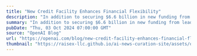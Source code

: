 ```yaml
---
title: "New Credit Facility Enhances Financial Flexibility"
description: "In addition to securing $6.6 billion in new funding from leading investors, we have established a new $4 billion credit facility with leading banks, including JPMorgan Chase, Citi, Goldman Sachs, Morgan Stanley, Santander, Wells Fargo, SMBC, UBS, and HSBC."
summary: "In addition to securing $6.6 billion in new funding from leading investors, we have established a new $4 billion credit facility with leading banks, including JPMorgan Chase, Citi, Goldman Sachs, Morgan Stanley, Santander, Wells Fargo, SMBC, UBS, and HSBC."
pubDate: "Thu, 03 Oct 2024 07:00:00 GMT"
source: "OpenAI Blog"
url: "https://openai.com/blog/new-credit-facility-enhances-financial-flexibility"
thumbnail: "https://raisex-llc.github.io/ai-news-curation-site/assets/openai_logo.png"
---
```


